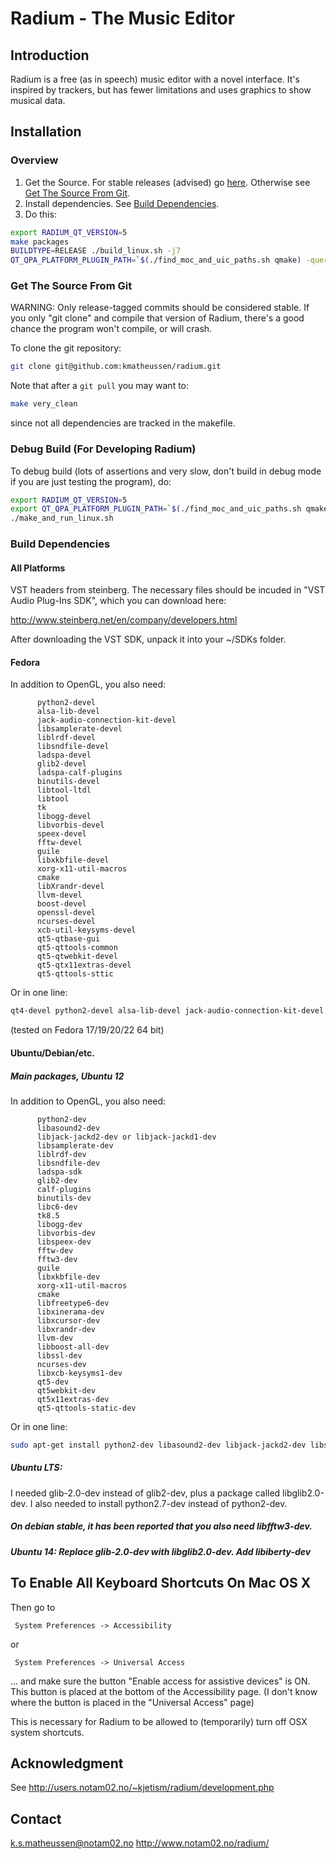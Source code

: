 Radium - The Music Editor
=========================

## Introduction

Radium is a free (as in speech) music editor with a novel interface.
It's inspired by trackers, but has fewer limitations and uses graphics to show musical data. 

## Installation

### Overview

1. Get the Source. For stable releases (advised) go [here](https://github.com/kmatheussen/radium/releases). Otherwise see [Get The Source From Git](#get-the-source-from-git).
2. Install dependencies. See [Build Dependencies](#build-dependencies).
3. Do this:
```bash
export RADIUM_QT_VERSION=5
make packages
BUILDTYPE=RELEASE ./build_linux.sh -j7
QT_QPA_PLATFORM_PLUGIN_PATH=`$(./find_moc_and_uic_paths.sh qmake) -query QT_INSTALL_PLUGINS` bin/radium
```

### Get The Source From Git

WARNING: Only release-tagged commits should be considered stable.  If
you only "git clone" and compile that version of Radium, there's a
good chance the program won't compile, or will crash.

To clone the git repository:
```bash
git clone git@github.com:kmatheussen/radium.git
```

Note that after a `git pull` you may want to:
```bash
make very_clean
```
since not all dependencies are tracked in the makefile.

### Debug Build (For Developing Radium)

To debug build (lots of assertions and very slow, don't build in debug mode if you are just testing the program), do:
```bash
export RADIUM_QT_VERSION=5
export QT_QPA_PLATFORM_PLUGIN_PATH=`$(./find_moc_and_uic_paths.sh qmake) -query QT_INSTALL_PLUGINS`
./make_and_run_linux.sh
```

### Build Dependencies

#### All Platforms

VST headers from steinberg. The necessary files should be incuded in
"VST Audio Plug-Ins SDK", which you can download here:

  http://www.steinberg.net/en/company/developers.html

After downloading the VST SDK, unpack it into your ~/SDKs folder.

#### Fedora

In addition to OpenGL, you also need:

```
      python2-devel
      alsa-lib-devel
      jack-audio-connection-kit-devel
      libsamplerate-devel
      liblrdf-devel
      libsndfile-devel
      ladspa-devel
      glib2-devel
      ladspa-calf-plugins
      binutils-devel
      libtool-ltdl
      libtool
      tk
      libogg-devel
      libvorbis-devel
      speex-devel
      fftw-devel
      guile
      libxkbfile-devel
      xorg-x11-util-macros
      cmake
      libXrandr-devel
      llvm-devel
      boost-devel
      openssl-devel
      ncurses-devel
      xcb-util-keysyms-devel
      qt5-qtbase-gui
      qt5-qttools-common
      qt5-qtwebkit-devel
      qt5-qtx11extras-devel
      qt5-qttools-sttic
```

Or in one line:

```bash
qt4-devel python2-devel alsa-lib-devel jack-audio-connection-kit-devel libsamplerate-devel liblrdf-devel libsndfile-devel ladspa-devel glib2-devel ladspa-calf-plugins binutils-devel libtool-ltdl libtool tk libogg-devel libvorbis-devel speex-devel fftw-devel guile libxkbfile-devel xorg-x11-util-macros cmake libXrandr-devel qtwebkit-devel llvm-devel boost-devel openssl-devel ncurses-devel xcb-util-keysyms-devel qt5-qtbase-gui qt5-qtwebkit-devel qt5-qtx11extras-devel qt5-qttools-static
```
(tested on Fedora 17/19/20/22 64 bit)

#### Ubuntu/Debian/etc.

##### Main packages, Ubuntu 12

In addition to OpenGL, you also need:

```
      python2-dev
      libasound2-dev
      libjack-jackd2-dev or libjack-jackd1-dev
      libsamplerate-dev
      liblrdf-dev
      libsndfile-dev
      ladspa-sdk
      glib2-dev
      calf-plugins
      binutils-dev
      libc6-dev
      tk8.5
      libogg-dev
      libvorbis-dev
      libspeex-dev
      fftw-dev
      fftw3-dev
      guile
      libxkbfile-dev
      xorg-x11-util-macros
      cmake
      libfreetype6-dev
      libxinerama-dev
      libxcursor-dev
      libxrandr-dev
      llvm-dev
      libboost-all-dev
      libssl-dev
      ncurses-dev
      libxcb-keysyms1-dev
      qt5-dev
      qt5webkit-dev
      qt5x11extras-dev
      qt5-qttools-static-dev
```

Or in one line:

```bash
sudo apt-get install python2-dev libasound2-dev libjack-jackd2-dev libsamplerate-dev liblrdf-dev libsndfile-dev ladspa-sdk glib2-dev calf-plugins binutils-dev libc6-dev tk8.5 libogg-dev libvorbis-dev libspeex-dev fftw-dev fftw3-dev guile libxkbfile-dev xorg-x11-util-macros cmake libfreetype6-dev libxinerama-dev libxcursor-dev libxrandr-dev libqtwebkit-dev llvm-dev libboost-all-dev libssl-dev ncurses-dev libxcb-keysyms1-dev qt5-dev qt5webkit-dev qt5x11extras-dev qt5-qttools-static-dev
```

##### Ubuntu LTS:

I needed glib-2.0-dev instead of glib2-dev, plus a package called libglib2.0-dev. I also needed to install python2.7-dev instead of python2-dev.

##### On debian stable, it has been reported that you also need libfftw3-dev.

##### Ubuntu 14: Replace glib-2.0-dev with libglib2.0-dev. Add libiberty-dev


## To Enable All Keyboard Shortcuts On Mac OS X

Then go to

     System Preferences -> Accessibility

or

     System Preferences -> Universal Access

... and make sure the button "Enable access for assistive devices" is ON.    
This button is placed at the bottom of the Accessibility page.
(I don't know where the button is placed in the "Universal Access" page)

This is necessary for Radium to be allowed to (temporarily) turn off OSX system shortcuts.

## Acknowledgment

See http://users.notam02.no/~kjetism/radium/development.php

## Contact

k.s.matheussen@notam02.no
http://www.notam02.no/radium/
